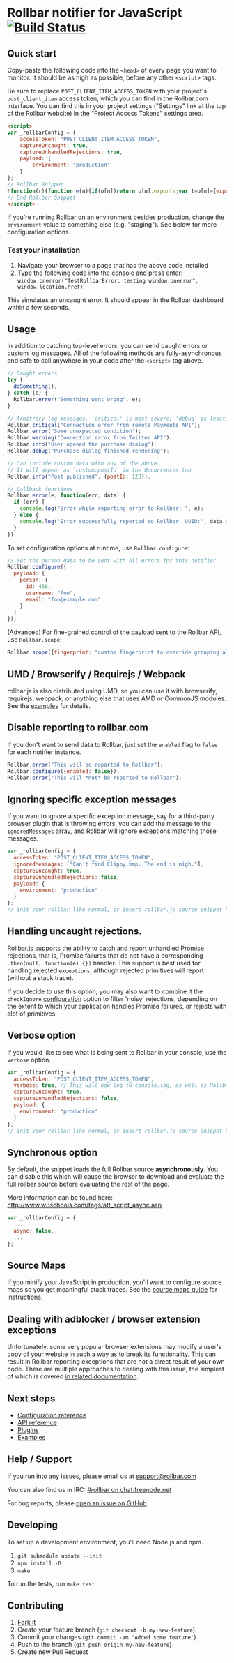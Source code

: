 # Rollbar notifier for JavaScript [![Build Status](https://api.travis-ci.org/rollbar/rollbar.js.png?branch=v1.9.4)](https://travis-ci.org/rollbar/rollbar.js)

<!-- Sub:[TOC] -->

## Quick start

Copy-paste the following code into the ```<head>``` of every page you want to monitor. It should be as high as possible, before any other ```<script>``` tags.

<!-- RemoveNextIfProject -->
Be sure to replace ```POST_CLIENT_ITEM_ACCESS_TOKEN``` with your project's ```post_client_item``` access token, which you can find in the Rollbar.com interface. You can find this in your project settings ("Settings" link at the top of the Rollbar website) in the "Project Access Tokens" settings area.

<!-- EditableTextAreaStart -->
<!-- RemoveNext -->
```html
<script>
var _rollbarConfig = {
    accessToken: "POST_CLIENT_ITEM_ACCESS_TOKEN",
    captureUncaught: true,
    captureUnhandledRejections: true,
    payload: {
        environment: "production"
    }
};
// Rollbar Snippet
!function(r){function e(n){if(o[n])return o[n].exports;var t=o[n]={exports:{},id:n,loaded:!1};return r[n].call(t.exports,t,t.exports,e),t.loaded=!0,t.exports}var o={};return e.m=r,e.c=o,e.p="",e(0)}([function(r,e,o){"use strict";var n=o(1).Rollbar,t=o(2);_rollbarConfig.rollbarJsUrl=_rollbarConfig.rollbarJsUrl||"https://cdnjs.cloudflare.com/ajax/libs/rollbar.js/1.9.4/rollbar.min.js";var a=n.init(window,_rollbarConfig),i=t(a,_rollbarConfig);a.loadFull(window,document,!_rollbarConfig.async,_rollbarConfig,i)},function(r,e){"use strict";function o(r){return function(){try{return r.apply(this,arguments)}catch(r){try{console.error("[Rollbar]: Internal error",r)}catch(r){}}}}function n(r,e,o){window._rollbarWrappedError&&(o[4]||(o[4]=window._rollbarWrappedError),o[5]||(o[5]=window._rollbarWrappedError._rollbarContext),window._rollbarWrappedError=null),r.uncaughtError.apply(r,o),e&&e.apply(window,o)}function t(r){var e=function(){var e=Array.prototype.slice.call(arguments,0);n(r,r._rollbarOldOnError,e)};return e.belongsToShim=!0,e}function a(r){this.shimId=++c,this.notifier=null,this.parentShim=r,this._rollbarOldOnError=null}function i(r){var e=a;return o(function(){if(this.notifier)return this.notifier[r].apply(this.notifier,arguments);var o=this,n="scope"===r;n&&(o=new e(this));var t=Array.prototype.slice.call(arguments,0),a={shim:o,method:r,args:t,ts:new Date};return window._rollbarShimQueue.push(a),n?o:void 0})}function l(r,e){if(e.hasOwnProperty&&e.hasOwnProperty("addEventListener")){var o=e.addEventListener;e.addEventListener=function(e,n,t){o.call(this,e,r.wrap(n),t)};var n=e.removeEventListener;e.removeEventListener=function(r,e,o){n.call(this,r,e&&e._wrapped?e._wrapped:e,o)}}}var c=0;a.init=function(r,e){var n=e.globalAlias||"Rollbar";if("object"==typeof r[n])return r[n];r._rollbarShimQueue=[],r._rollbarWrappedError=null,e=e||{};var i=new a;return o(function(){if(i.configure(e),e.captureUncaught){i._rollbarOldOnError=r.onerror,r.onerror=t(i);var o,a,c="EventTarget,Window,Node,ApplicationCache,AudioTrackList,ChannelMergerNode,CryptoOperation,EventSource,FileReader,HTMLUnknownElement,IDBDatabase,IDBRequest,IDBTransaction,KeyOperation,MediaController,MessagePort,ModalWindow,Notification,SVGElementInstance,Screen,TextTrack,TextTrackCue,TextTrackList,WebSocket,WebSocketWorker,Worker,XMLHttpRequest,XMLHttpRequestEventTarget,XMLHttpRequestUpload".split(",");for(o=0;o<c.length;++o)a=c[o],r[a]&&r[a].prototype&&l(i,r[a].prototype)}return e.captureUnhandledRejections&&(i._unhandledRejectionHandler=function(r){var e=r.reason,o=r.promise,n=r.detail;!e&&n&&(e=n.reason,o=n.promise),i.unhandledRejection(e,o)},r.addEventListener("unhandledrejection",i._unhandledRejectionHandler)),r[n]=i,i})()},a.prototype.loadFull=function(r,e,n,t,a){var i=function(){var e;if(void 0===r._rollbarPayloadQueue){var o,n,t,i;for(e=new Error("rollbar.js did not load");o=r._rollbarShimQueue.shift();)for(t=o.args,i=0;i<t.length;++i)if(n=t[i],"function"==typeof n){n(e);break}}"function"==typeof a&&a(e)},l=!1,c=e.createElement("script"),p=e.getElementsByTagName("script")[0],s=p.parentNode;c.crossOrigin="",c.src=t.rollbarJsUrl,c.async=!n,c.onload=c.onreadystatechange=o(function(){if(!(l||this.readyState&&"loaded"!==this.readyState&&"complete"!==this.readyState)){c.onload=c.onreadystatechange=null;try{s.removeChild(c)}catch(r){}l=!0,i()}}),s.insertBefore(c,p)},a.prototype.wrap=function(r,e){try{var o;if(o="function"==typeof e?e:function(){return e||{}},"function"!=typeof r)return r;if(r._isWrap)return r;if(!r._wrapped){r._wrapped=function(){try{return r.apply(this,arguments)}catch(e){throw"string"==typeof e&&(e=new String(e)),e._rollbarContext=o()||{},e._rollbarContext._wrappedSource=r.toString(),window._rollbarWrappedError=e,e}},r._wrapped._isWrap=!0;for(var n in r)r.hasOwnProperty(n)&&(r._wrapped[n]=r[n])}return r._wrapped}catch(e){return r}};for(var p="log,debug,info,warn,warning,error,critical,global,configure,scope,uncaughtError,unhandledRejection".split(","),s=0;s<p.length;++s)a.prototype[p[s]]=i(p[s]);r.exports={Rollbar:a,_rollbarWindowOnError:n}},function(r,e){"use strict";r.exports=function(r,e){return function(o){if(!o&&!window._rollbarInitialized){var n=window.RollbarNotifier,t=e||{},a=t.globalAlias||"Rollbar",i=window.Rollbar.init(t,r);i._processShimQueue(window._rollbarShimQueue||[]),window[a]=i,window._rollbarInitialized=!0,n.processPayloads()}}}}]);
// End Rollbar Snippet
</script>
```
<!-- RemovePrev -->
<!-- EditableTextAreaEnd -->

If you're running Rollbar on an environment besides production, change the ```environment``` value to something else (e.g. "staging"). See below for more configuration options.

### Test your installation

1. Navigate your browser to a page that has the above code installed
2. Type the following code into the console and press enter: ```window.onerror("TestRollbarError: testing window.onerror", window.location.href)```

This simulates an uncaught error. It should appear in the Rollbar dashboard within a few seconds.

## Usage

In addition to catching top-level errors, you can send caught errors or custom log messages. All of the following methods are fully-asynchronous and safe to call anywhere in your code after the ```<script>``` tag above.

```js
// Caught errors
try {
  doSomething();
} catch (e) {
  Rollbar.error("Something went wrong", e);
}

// Arbitrary log messages. 'critical' is most severe; 'debug' is least.
Rollbar.critical("Connection error from remote Payments API");
Rollbar.error("Some unexpected condition");
Rollbar.warning("Connection error from Twitter API");
Rollbar.info("User opened the purchase dialog");
Rollbar.debug("Purchase dialog finished rendering");

// Can include custom data with any of the above.
// It will appear as `custom.postId` in the Occurrences tab
Rollbar.info("Post published", {postId: 123});

// Callback functions
Rollbar.error(e, function(err, data) {
  if (err) {
    console.log("Error while reporting error to Rollbar: ", e);
  } else {
    console.log("Error successfully reported to Rollbar. UUID:", data.result.uuid);
  }
});
```

To set configuration options at runtime, use `Rollbar.configure`:

```js
// Set the person data to be sent with all errors for this notifier.
Rollbar.configure({
  payload: {
    person: {
      id: 456,
      username: "foo",
      email: "foo@example.com"
    }
  }
});
```

(Advanced) For fine-grained control of the payload sent to the [Rollbar API](https://rollbar.com/docs/api/items_post/), use `Rollbar.scope`:

```js
Rollbar.scope({fingerprint: "custom fingerprint to override grouping algorithm"}).error(err);
```

## UMD / Browserify / Requirejs / Webpack

rollbar.js is also distributed using UMD, so you can use it with browserify, requirejs, webpack, or anything else that uses AMD or CommonJS modules. See the [examples](https://github.com/rollbar/rollbar.js/tree/master/examples) for details.

## Disable reporting to rollbar.com

If you don't want to send data to Rollbar, just set the `enabled` flag to `false` for each notifier instance.

```js
Rollbar.error("This will be reported to Rollbar");
Rollbar.configure({enabled: false});
Rollbar.error("This will *not* be reported to Rollbar");
```

## Ignoring specific exception messages

If you want to ignore a specific exception message, say for a third-party browser plugin
that is throwing errors, you can add the message to the `ignoredMessages` array,
and Rollbar will ignore exceptions matching those messages.


```js
var _rollbarConfig = {
  accessToken: "POST_CLIENT_ITEM_ACCESS_TOKEN",
  ignoredMessages: ["Can't find Clippy.bmp. The end is nigh."],
  captureUncaught: true,
  captureUnhandledRejections: false,
  payload: {
    environment: "production"
  }
};
// init your rollbar like normal, or insert rollbar.js source snippet here
```

## Handling uncaught rejections.

Rollbar.js supports the ability to catch and report unhandled Promise rejections, that is, Promise failures
that do not have a corresponding `.then(null, function(e) {})` handler.  This support is best used for handling
rejected `exceptions`, although rejected primitives will report (without a stack trace).

If you decide to use this option, you may also want to combine it the `checkIgnore`
[configuration](https://rollbar.com/docs/notifier/rollbar.js/configuration) option to filter 'noisy' rejections,
depending on the extent to which your application handles Promise failures, or rejects with alot of primitives.

## Verbose option

If you would like to see what is being sent to Rollbar in your console, use the
`verbose` option.

```js
var _rollbarConfig = {
  accessToken: "POST_CLIENT_ITEM_ACCESS_TOKEN",
  verbose: true, // This will now log to console.log, as well as Rollbar  
  captureUncaught: true,
  captureUnhandledRejections: false,
  payload: {
    environment: "production"
  }
};
// init your rollbar like normal, or insert rollbar.js source snippet here
```

## Synchronous option

By default, the snippet loads the full Rollbar source **asynchronously**. You can disable this which will cause the browser to download and evaluate the full rollbar source before evaluating the rest of the page.

More information can be found here: http://www.w3schools.com/tags/att_script_async.asp

```js
var _rollbarConfig = {
  ...
  async: false,
  ...
};
```

## Source Maps

If you minify your JavaScript in production, you'll want to configure source maps so you get meaningful stack traces. See the [source maps guide](https://rollbar.com/docs/source-maps/) for instructions.


## Dealing with adblocker / browser extension exceptions

Unfortunately, some very popular browser extensions may modify a user's copy of your website in such a way as
to break its functionality.  This can result in Rollbar reporting exceptions that are not a direct result
of your own code.  There are multiple approaches to dealing with this issue, the simplest of which is covered
 [in related documentation](https://github.com/rollbar/rollbar.js/tree/master/docs/extension-exceptions.md).

## Next steps

- [Configuration reference](https://rollbar.com/docs/notifier/rollbar.js/configuration)
- [API reference](https://rollbar.com/docs/notifier/rollbar.js/api)
- [Plugins](https://rollbar.com/docs/notifier/rollbar.js/plugins)
- [Examples](https://github.com/rollbar/rollbar.js/tree/master/examples)

## Help / Support

If you run into any issues, please email us at [support@rollbar.com](mailto:support@rollbar.com)

You can also find us in IRC: [#rollbar on chat.freenode.net](irc://chat.freenode.net/rollbar)

For bug reports, please [open an issue on GitHub](https://github.com/rollbar/rollbar.js/issues/new).

## Developing

To set up a development environment, you'll need Node.js and npm.

1. `git submodule update --init`
2. `npm install -D`
3. `make`

To run the tests, run `make test`

## Contributing

1. [Fork it](https://github.com/rollbar/rollbar.js)
2. Create your feature branch (```git checkout -b my-new-feature```).
3. Commit your changes (```git commit -am 'Added some feature'```)
4. Push to the branch (```git push origin my-new-feature```)
5. Create new Pull Request
